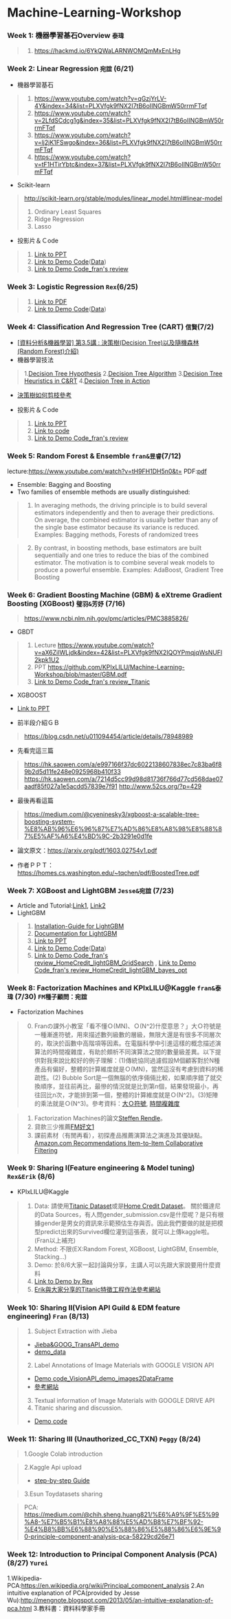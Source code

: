 # Machine-Learning-Workshop
### Week 1: 機器學習基石Overview `泰瑋` 
> 1. https://hackmd.io/6YkQWaLARNWOMQmMxEnLHg

### Week 2: Linear Regression `宛誼` (6/21)
- 機器學習基石
> 1. https://www.youtube.com/watch?v=qGzjYrLV-4Y&index=34&list=PLXVfgk9fNX2I7tB6oIINGBmW50rrmFTqf
> 2. https://www.youtube.com/watch?v=2LfdSCdcg1g&index=35&list=PLXVfgk9fNX2I7tB6oIINGBmW50rrmFTqf
> 3. https://www.youtube.com/watch?v=lj2jK1FSwgo&index=36&list=PLXVfgk9fNX2I7tB6oIINGBmW50rrmFTqf
> 4. https://www.youtube.com/watch?v=tF1HTirYbtc&index=37&list=PLXVfgk9fNX2I7tB6oIINGBmW50rrmFTqf

- Scikit-learn
> http://scikit-learn.org/stable/modules/linear_model.html#linear-model
> 1. Ordinary Least Squares
> 2. Ridge Regression
> 3. Lasso

- 投影片＆Ｃode
> 1. [Link to PPT](https://github.com/KPIxLILU/Machine-Learning-Workshop/blob/master/Week2.Linear%20Regression.pdf)
> 2. [Link to Demo Code](https://github.com/mayritaspring/Data-Science/blob/master/Linear%20Regression/Linear%20Regression.ipynb)([Data](https://archive.ics.uci.edu/ml/datasets/Las+Vegas+Strip))
> 3. [Link to Demo Code_fran's review](https://github.com/sunchigg/JrML/blob/master/Linear_Regression_DEMO_reivew.ipynb)

### Week 3: Logistic Regression `Rex`(6/25)
> 1. [Link to PDF](https://github.com/KPIxLILU/Machine-Learning-Workshop/blob/master/Week3.Logistic%20Regression.pdf)
> 2. [Link to Demo Code](https://github.com/sunchigg/JrML/blob/master/Rex/Logistic.ipynb)([Data](https://github.com/sunchigg/JrML/blob/master/Rex/rex_22.csv))


### Week 4: Classification And Regression Tree (CART) `信賢`(7/2)
- [[資料分析&機器學習] 第3.5講 : 決策樹(Decision Tree)以及隨機森林(Random Forest)介紹)](https://medium.com/@yehjames/%E8%B3%87%E6%96%99%E5%88%86%E6%9E%90-%E6%A9%9F%E5%99%A8%E5%AD%B8%E7%BF%92-%E7%AC%AC3-5%E8%AC%9B-%E6%B1%BA%E7%AD%96%E6%A8%B9-decision-tree-%E4%BB%A5%E5%8F%8A%E9%9A%A8%E6%A9%9F%E6%A3%AE%E6%9E%97-random-forest-%E4%BB%8B%E7%B4%B9-7079b0ddfbda)
- 機器學習技法
> 1.[Decision Tree Hypothesis](https://www.youtube.com/watch?v=dAqPpAXnMJ4&index=34&list=PLXVfgk9fNX2IQOYPmqjqWsNUFl2kpk1U2)
> 2.[Decision Tree Algorithm](https://www.youtube.com/watch?v=s9Um2O7N7YM&index=35&list=PLXVfgk9fNX2IQOYPmqjqWsNUFl2kpk1U2)
> 3.[Decision Tree Heuristics in C&RT](https://www.youtube.com/watch?v=uvGC_Y0EYiA&list=PLXVfgk9fNX2IQOYPmqjqWsNUFl2kpk1U2&index=36)
> 4.[Decision Tree in Action ](https://www.youtube.com/watch?v=ryWTrPPbqcg&index=37&list=PLXVfgk9fNX2IQOYPmqjqWsNUFl2kpk1U2)

- [決策樹如何剪枝參考](https://blog.csdn.net/jerry81333/article/details/53182193)

- 投影片＆Ｃode
> 1. [Link to PPT](https://github.com/KPIxLILU/Machine-Learning-Workshop/blob/master/Week4.DecisionTree(CART).pdf)
> 2. [Link to code](https://github.com/erik1110/Kaggle/blob/master/Titantic/Titantic-Decision%20Tree2.ipynb)
> 3. [Link to Demo Code_fran's review](https://github.com/sunchigg/JrML/blob/master/CART_DEMO_review_Titanic.ipynb)

### Week 5: Random Forest & Ensemble `fran&昱睿`(7/12)

lecture:https://www.youtube.com/watch?v=tH9FH1DH5n0&t=
PDF:[pdf](http://speech.ee.ntu.edu.tw/~tlkagk/courses/ML_2016/Lecture/Ensemble%20(v6).pdf)

- Ensemble: Bagging and Boosting
- Two families of ensemble methods are usually distinguished:
> 1. In averaging methods, the driving principle is to build several estimators independently and then to average their predictions. On average, the combined estimator is usually better than any of the single base estimator because its variance is reduced.
> Examples: Bagging methods, Forests of randomized trees

> 2. By contrast, in boosting methods, base estimators are built sequentially and one tries to reduce the bias of the combined estimator. The motivation is to combine several weak models to produce a powerful ensemble.
> Examples: AdaBoost, Gradient Tree Boosting

### Week 6: Gradient Boosting Machine (GBM) & eXtreme Gradient Boosting (XGBoost) `璧羽&芳妤` (7/16)
> https://www.ncbi.nlm.nih.gov/pmc/articles/PMC3885826/

- GBDT
> 1. Lecture 
> https://www.youtube.com/watch?v=aX6ZiIWLjdk&index=42&list=PLXVfgk9fNX2IQOYPmqjqWsNUFl2kpk1U2
> 2. PPT 
> https://github.com/KPIxLILU/Machine-Learning-Workshop/blob/master/GBM.pdf
> 3. [Link to Demo Code_fran's review_Titanic](https://github.com/sunchigg/JrML/blob/master/GBDT_Titanic.ipynb)

- XGBOOST 
- [Link to PPT](https://github.com/KPIxLILU/Machine-Learning-Workshop/blob/master/xgboost_PDF.pdf)

- 前半段介紹ＧＢ
> https://blog.csdn.net/u011094454/article/details/78948989

- 先看完這三篇
> https://hk.saowen.com/a/e997166f37dc6022138607838ec7c83ba6f89b2d5d11fe248e0925968b410f33 
> https://hk.saowen.com/a/7214d5cc99d98d81736f766d77cd568dae07aadf85f027a1e5acdd57839e7f91
> http://www.52cs.org/?p=429

- 最後再看這篇
> https://medium.com/@cyeninesky3/xgboost-a-scalable-tree-boosting-system-%E8%AB%96%E6%96%87%E7%AD%86%E8%A8%98%E8%88%87%E5%AF%A6%E4%BD%9C-2b3291e0d1fe

- 論文原文：https://arxiv.org/pdf/1603.02754v1.pdf

- 作者ＰＰＴ：https://homes.cs.washington.edu/~tqchen/pdf/BoostedTree.pdf

### Week 7: XGBoost and LightGBM `Jesse&宛誼` (7/23)
- Article and Tutorial:[Link1](https://machinelearningmastery.com/configure-gradient-boosting-algorithm/), [Link2](https://towardsdatascience.com/catboost-vs-light-gbm-vs-xgboost-5f93620723db)
- LightGBM
> 1. [Installation-Guide for LightGBM](https://lightgbm.readthedocs.io/en/latest/Installation-Guide.html)
> 2. [Documentation for LightGBM](https://media.readthedocs.org/pdf/testlightgbm/latest/testlightgbm.pdf)
> 3. [Link to PPT](https://github.com/KPIxLILU/Machine-Learning-Workshop/blob/master/LightGBM.pdf)
> 4. [Link to Demo Code](https://github.com/mayritaspring/Data-Science/blob/master/LightGBM/LightGBM%20with%20GridSearch%20and%20Bayesian%20Optimization(Home%20Credit).ipynb)([Data](https://www.kaggle.com/c/home-credit-default-risk/data))
> 5. [Link to Demo Code_fran's review_HomeCredit_lightGBM_GridSearch](https://github.com/sunchigg/JrML/blob/master/HomeCredit_test/lightGBM_GridSearch.ipynb) , [Link to Demo Code_fran's review_HomeCredit_lightGBM_bayes_opt](https://github.com/sunchigg/JrML/blob/master/HomeCredit_test/lightGBM_bayes_opt.ipynb)

### Week 8: Factorization Machines and KPIxLILU@Kaggle `fran&泰瑋` (7/30) `FM種子顧問：宛誼`


- Factorization Machines
> 0. Franの課外小教室「看不懂Ｏ(MN)、Ｏ(N^2)什麼意思？」大Ｏ符號是一種漸進符號，用來描述數列級數的層級，無限大還是有很多不同層次的，取決於函數中高階項等因素。在電腦科學中引進這樣的概念描述演算法的時間複雜度，有助於頗析不同演算法之間的數量級差異。以下提供對我來說比較好的例子理解：(1)傳統協同過濾假設M個顧客對於N種產品有偏好，整體的計算維度就是Ｏ(MN)，當然這沒有考慮到資料的稀疏性。(2) Bubble Sort是一個無腦的依序倆倆比較，如果順序錯了就交換順序，並往前再比，最慘的情況就是比到第n個，結果發現最小，再往回比n次，才能排到第一個，整體的計算維度就是Ｏ(N^2)。(3)矩陣的乘法就是Ｏ(N^3)。參考資料：[大Ｏ符號](https://zh.wikipedia.org/wiki/%E5%A4%A7O%E7%AC%A6%E5%8F%B7), [時間複雜度](https://zh.wikipedia.org/wiki/%E6%97%B6%E9%97%B4%E5%A4%8D%E6%9D%82%E5%BA%A6)

> 1. Factorization Machines的論文[Steffen Rendle](https://www.csie.ntu.edu.tw/~b97053/paper/Rendle2010FM.pdf)。
> 2. 貸款三少推薦[FM好文1](http://www.jefkine.com/recsys/2017/03/27/factorization-machines/)
> 3. 課前素材（有閒再看），初探產品推薦演算法之演進及其優缺點。[Amazon.com Recommendations Item-to-Item Collaborative Filtering](https://www.cs.umd.edu/~samir/498/Amazon-Recommendations.pdf)

### Week 9: Sharing I(Feature engineering & Model tuning) `Rex&Erik` (8/6)

- KPIxLILU@Kaggle
> 1. Data: 請使用[Titanic Dataset](https://www.kaggle.com/c/titanic)或是[Home Credit Dataset](https://www.kaggle.com/c/home-credit-default-risk/data)。
> 關於鐵達尼的Data Sources，有人問gender_submission.csv是什麼呢？是只有根據gender是男女的資訊來示範預估生存與否。因此我們要做的就是把模型predict出來的Survived欄位灌到這張表，就可以上傳kaggle啦。(Fran以上補充)
> 2. Method: 不限(EX:Random Forest, XGBoost, LightGBM, Ensemble, Stacking...)
> 3. Demo: 於8/6大家一起討論與分享，主講人可以先跟大家說要用什麼資料
> 4. [Link to Demo by Rex](https://github.com/sunchigg/JrML/blob/master/Rex/XGB_0.80382.ipynb)
> 5. [Erik與大家分享的Titanic特徵工程作法參考網站](https://medium.com/@yulongtsai/https-medium-com-yulongtsai-titanic-top3-8e64741cc11f)


### Week 10: Sharing II(Vision API Guild & EDM feature engineering) `Fran` (8/13)

> 1. Subject Extraction with Jieba
> * [Jieba&GOOG_TransAPI_demo](https://github.com/sunchigg/JrML/blob/master/GoogleClouldAPI/Jieba%26GOOG_TransAPI_demo.ipynb)
> * [demo_data](https://github.com/sunchigg/JrML/blob/master/GoogleClouldAPI/EDM_features_for_demo.csv)
> 2. Label Annotations of Image Materials with GOOGLE VISION API
> * [Demo code_VisionAPI_demo_images2DataFrame](https://github.com/sunchigg/JrML/blob/master/GoogleClouldAPI/VisionAPI_demo_images2DataFrame.ipynb)
> * [參考網站](https://github.com/enakai00/jupyter_gcp/blob/master/Vision%20API%20Quick%20Tour.ipynb)
> 3. Textual information of Image Materials with GOOGLE DRIVE API
> 4. Titanic sharing and discussion.
> * [Demo code](https://github.com/sunchigg/JrML/blob/master/Titanic_test/LightGBM_Titanic_UsingFeatureImportance_Gsearch.ipynb)


### Week 11: Sharing III (Unauthorized_CC_TXN) `Peggy` (8/24)
> 1.Google Colab introduction
 
> 2.Kaggle Api upload
> * [step-by-step Guide](https://github.com/Sharing_Material/Install_kaggleAPI_tutorial.ipynb) 

> 3.Esun Toydatasets sharing

> PCA: https://medium.com/@chih.sheng.huang821/%E6%A9%9F%E5%99%A8-%E7%B5%B1%E8%A8%88%E5%AD%B8%E7%BF%92-%E4%B8%BB%E6%88%90%E5%88%86%E5%88%86%E6%9E%90-principle-component-analysis-pca-58229cd26e71
   

### Week 12: Introduction to Principal Component Analysis (PCA) (8/27) `Yurei`

1.Wikipedia-PCA:https://en.wikipedia.org/wiki/Principal_component_analysis
2.An intuitive explanation of PCA(provided by Jesse Wu):http://mengnote.blogspot.com/2013/05/an-intuitive-explanation-of-pca.html
3.教科書：資料科學家手冊
